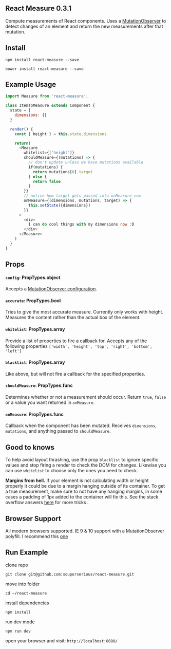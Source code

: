 ## React Measure 0.3.1

Compute measurements of React components. Uses a [MutationObserver](https://developer.mozilla.org/en-US/docs/Web/API/MutationObserver#MutationObserverInit) to detect changes of an element and return the new measurements after that mutation.

## Install

`npm install react-measure --save`

`bower install react-measure --save`

## Example Usage

```javascript
import Measure from 'react-measure';

class ItemToMeasure extends Component {
  state = {
    dimensions: {}
  }

  render() {
    const { height } = this.state.dimensions

    return(
      <Measure
        whitelist={['height']}
        shouldMeasure={(mutations) => {
          // don't update unless we have mutations available
          if(mutations) {
            return mutations[0].target
          } else {
            return false
          }
        }}
        // notice how target gets passed into onMeasure now
        onMeasure={(dimensions, mutations, target) => {
          this.setState({dimensions})
        }}
      >
        <div>
          I can do cool things with my dimensions now :D
        </div>
      </Measure>
    )
  }
}
```

## Props

#### `config`: PropTypes.object

Accepts a [MutationObserver configuration](https://developer.mozilla.org/en-US/docs/Web/API/MutationObserver#MutationObserverInit).

#### `accurate`: PropTypes.bool

Tries to give the most accurate measure. Currently only works with height. Measures the content rather than the actual box of the element.

#### `whitelist`: PropTypes.array

Provide a list of properties to fire a callback for. Accepts any of the following properties `['width', 'height', 'top', 'right', 'bottom', 'left']`

#### `blacklist`: PropTypes.array

Like above, but will not fire a callback for the specified properties.

#### `shouldMeasure`: PropTypes.func

Determines whether or not a measurement should occur. Return `true`, `false` or a value you want returned in `onMeasure`.

#### `onMeasure`: PropTypes.func

Callback when the component has been mutated. Receives `dimensions`, `mutations`, and anything passed to `shouldMeasure`.

## Good to knows
To help avoid layout thrashing, use the prop `blacklist` to ignore specific values and stop firing a render to check the DOM for changes. Likewise you can use `whitelist` to choose only the ones you need to check.

**Margins from hell.** If your element is not calculating width or height properly it could be due to a margin hanging outside of its container. To get a true measurement, make sure to not have any hanging margins, in some cases a padding of 1px added to the container will fix this. See the stack overflow answers [here](http://stackoverflow.com/questions/19718634/how-to-disable-margin-collapsing) for more tricks .

## Browser Support
All modern browsers supported. IE 9 & 10 support with a MutationObserver polyfill. I recommend this [one](https://github.com/megawac/MutationObserver.js)

## Run Example

clone repo

`git clone git@github.com:souporserious/react-measure.git`

move into folder

`cd ~/react-measure`

install dependencies

`npm install`

run dev mode

`npm run dev`

open your browser and visit: `http://localhost:8080/`
